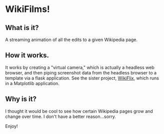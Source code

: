# WikiFilms! 


## What is it?
A streaming animation of all the edits to a given Wikipedia page. 

## How it works.
It works by creating a "virtual camera," which is actually a headless web browser, and then piping screenshot data from the headless browser to a template via a flask application. See the sister project, [WikiFlix](https://github.com/tal-z/WikiFlix), which runs in a Matplotlib application. 

## Why is it?
I thought it would be cool to see how certain Wikipedia pages grow and change over time. I don't have a better reason...sorry.


Enjoy!
